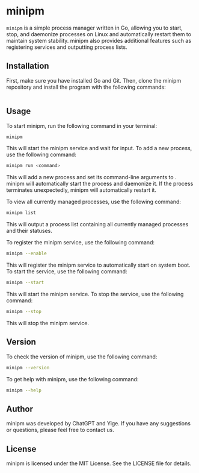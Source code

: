 # minipm

`minipm` is a simple process manager written in Go, allowing you to start, stop, and daemonize processes on Linux and automatically restart them to maintain system stability. minipm also provides additional features such as registering services and outputting process lists.

## Installation

First, make sure you have installed Go and Git. Then, clone the minipm repository and install the program with the following commands:

```bash

```

## Usage

To start minipm, run the following command in your terminal:

```bash
minipm
```

This will start the minipm service and wait for input. To add a new process, use the following command:

```bash
minipm run <command>
```

This will add a new process and set its command-line arguments to <command>. minipm will automatically start the process and daemonize it. If the process terminates unexpectedly, minipm will automatically restart it.

To view all currently managed processes, use the following command:

```bash
minipm list
```

This will output a process list containing all currently managed processes and their statuses.

To register the minipm service, use the following command:

```bash
minipm --enable
```

This will register the minipm service to automatically start on system boot. To start the service, use the following command:

```bash
minipm --start
```

This will start the minipm service. To stop the service, use the following command:

```bash
minipm --stop
```

This will stop the minipm service.

## Version

To check the version of minipm, use the following command:

```bash
minipm --version
```

To get help with minipm, use the following command:

```bash
minipm --help
```

## Author

minipm was developed by ChatGPT and Yige. If you have any suggestions or questions, please feel free to contact us.

## License

minipm is licensed under the MIT License. See the LICENSE file for details.
